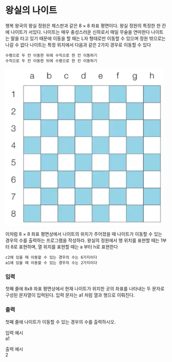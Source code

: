# 왕실의 나이트

행복 왕국의 왕실 정원은 체스판과 같은 8 × 8 좌표 평면이다. 왕실 정원의 특정한 한 칸에 나이트가 서있다.
나이트는 매우 충성스러운 신하로서 매일 무술을 연마한다
나이트는 말을 타고 있기 때문에 이동을 할 때는 L자 형태로만 이동할 수 있으며 정원 밖으로는 나갈 수 없다
나이트는 특정 위치에서 다음과 같은 2가지 경우로 이동할 수 있다

    수평으로 두 칸 이동한 뒤에 수직으로 한 칸 이동하기
    수직으로 두 칸 이동한 뒤에 수평으로 한 칸 이동하기


![img.png](img.png)

이처럼 8 × 8 좌표 평면상에서 나이트의 위치가 주어졌을 때 나이트가 이동할 수 있는 경우의 수를 출력하는
프로그램을 작성하라. 왕실의 정원에서 행 위치를 표현할 때는 1부터 8로 표현하며, 열 위치를 표현할 때는
a 부터 h로 표현한다

    c2에 있을 때 이동할 수 있는 경우의 수는 6가지이다
    a1에 있을 때 이동할 수 있는 경우의 수는 2가지이다

### 입력
첫째 줄에 8x8 좌표 평면상에서 현재 나이트가 위치한 곳의 좌표를 나타내는 두 문자로 구성된 문자열이 입력된다. 입력 문자는 a1 처럼 열과 행으로 이뤄진다.   

### 출력
첫째 줄에 나이트가 이동할 수 있는 경우의 수를 출력하시오.

입력 예시   
a1

출력 예시   
2